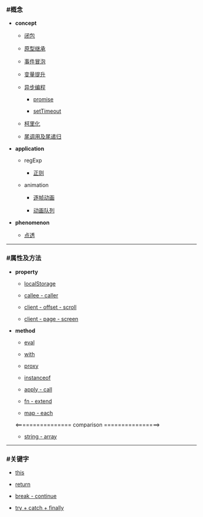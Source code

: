 ### #概念 ###

+ __concept__
    
    + [闭包](https://github.com/sunmengyuan/note/blob/master/content/javascript/closure.md)
    
    + [原型继承](https://github.com/sunmengyuan/note/blob/master/content/javascript/prototype.md)
    
    + [事件冒泡](https://github.com/sunmengyuan/note/blob/master/content/javascript/propagation.html)
    
    + [变量提升](https://github.com/sunmengyuan/note/blob/master/content/javascript/scope.md)
    
    + [异步编程](https://github.com/sunmengyuan/note/blob/master/content/javascript/asyn-syn.md)    
        
        + [promise](https://github.com/sunmengyuan/note/blob/master/content/javascript/promise.md)
        
        + [setTimeout](https://github.com/sunmengyuan/note/blob/master/content/javascript/setTimeout.md)
    
    + [柯里化](https://github.com/sunmengyuan/note/blob/master/content/javascript/curry.md)
    
    + [尾调用及尾递归](https://github.com/sunmengyuan/note/blob/master/content/javascript/tco.md)

+ __application__
    
    + regExp
        
        + [正则](https://github.com/sunmengyuan/note/blob/master/content/javascript/pattern.md)

    + animation
        
        + [逐帧动画](https://github.com/sunmengyuan/note/blob/master/content/javascript/animationFrame.html)

        + [动画队列](https://github.com/sunmengyuan/note/blob/master/content/javascript/queue.html)

+ __phenomenon__
    
    + [点透](https://github.com/sunmengyuan/note/blob/master/content/javascript/tap.html)

*****

### #属性及方法 ###

+ __property__
    
    + [localStorage](https://github.com/sunmengyuan/note/blob/master/content/javascript/localStorage.html)
    
    + [callee - caller](https://github.com/sunmengyuan/note/blob/master/content/javascript/callee-caller.md)
    
    + [client - offset - scroll](https://github.com/sunmengyuan/note/blob/master/content/javascript/distance.html)
    
    + [client - page - screen](https://github.com/sunmengyuan/note/blob/master/content/javascript/coordinate.html)

+ __method__
    
    + [eval](https://github.com/sunmengyuan/note/blob/master/content/javascript/eval.md)
    
    + [with](https://github.com/sunmengyuan/note/blob/master/content/javascript/with.md)
    
    + [proxy](https://github.com/sunmengyuan/note/blob/master/content/javascript/proxy.md)
    
    + [instanceof](https://github.com/sunmengyuan/note/blob/master/content/javascript/instanceof.md)
    
    + [apply - call](https://github.com/sunmengyuan/note/blob/master/content/javascript/apply-call.md)
    
    + [fn - extend](https://github.com/sunmengyuan/note/blob/master/content/javascript/fn-extend.md)
    
    + [map - each](https://github.com/sunmengyuan/note/blob/master/content/javascript/map-each.md)

    <================ comparison ================>

    + [string - array](https://github.com/sunmengyuan/note/blob/master/content/javascript/string-array.md)
    
*****

### #关键字 ###

+ [this](https://github.com/sunmengyuan/note/blob/master/content/javascript/this.md)

+ [return](https://github.com/sunmengyuan/note/blob/master/content/javascript/return.html)

+ [break - continue](https://github.com/sunmengyuan/note/blob/master/content/javascript/break-continue.md)

+ [try + catch + finally](https://github.com/sunmengyuan/note/blob/master/content/javascript/try-catch-finally.md)